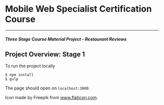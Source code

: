 # Mobile Web Specialist Certification Course
---
#### _Three Stage Course Material Project - Restaurant Reviews_

## Project Overview: Stage 1

To run the project locally

    $ npm install
    $ gulp

The page should open on `localhost:3000`.


Icon made by Freepik from www.flaticon.com.

